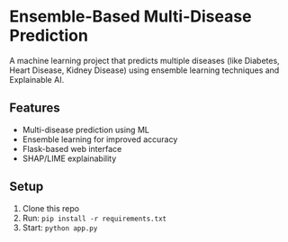 # Ensemble-Based Multi-Disease Prediction
A machine learning project that predicts multiple diseases (like Diabetes, Heart Disease, Kidney Disease) using ensemble learning techniques and Explainable AI.

## Features
- Multi-disease prediction using ML
- Ensemble learning for improved accuracy
- Flask-based web interface
- SHAP/LIME explainability

## Setup
1. Clone this repo
2. Run: `pip install -r requirements.txt`
3. Start: `python app.py`
